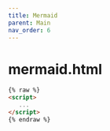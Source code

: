 ```yaml
---
title: Mermaid
parent: Main
nav_order: 6
---
```


# mermaid.html

```html
{% raw %}
<script>
   ...
</script>
{% endraw %}
```
